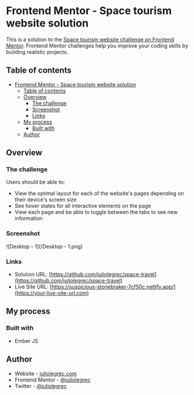 # Frontend Mentor - Space tourism website solution

This is a solution to the [Space tourism website challenge on Frontend Mentor](https://www.frontendmentor.io/challenges/space-tourism-multipage-website-gRWj1URZ3). Frontend Mentor challenges help you improve your coding skills by building realistic projects.

## Table of contents

- [Frontend Mentor - Space tourism website solution](#frontend-mentor---space-tourism-website-solution)
  - [Table of contents](#table-of-contents)
  - [Overview](#overview)
    - [The challenge](#the-challenge)
    - [Screenshot](#screenshot)
    - [Links](#links)
  - [My process](#my-process)
    - [Built with](#built-with)
  - [Author](#author)

## Overview

### The challenge

Users should be able to:

- View the optimal layout for each of the website's pages depending on their device's screen size
- See hover states for all interactive elements on the page
- View each page and be able to toggle between the tabs to see new information

### Screenshot

![Desktop - 1](/Desktop - 1.png)

### Links

- Solution URL: [https://github.com/juliolegrec/space-travel](https://github.com/juliolegrec/space-travel)
- Live Site URL: [https://suspicious-stonebraker-7cf50c.netlify.app/](https://your-live-site-url.com)

## My process

### Built with

- Ember JS

## Author

- Website - [juliolegrec.com](https://www.juliolegrec.com)
- Frontend Mentor - [@juliolegrec](https://www.frontendmentor.io/profile/juliolegrec)
- Twitter - [@juliolegrec](https://twitter.com/JulioLegrec)
